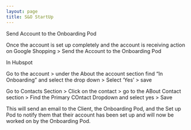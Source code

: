 ```yaml
---
layout: page
title: S&O StartUp
---
```


Send Account to the Onboarding Pod

Once the account is set up completely and the account is receiving action on Google Shopping > Send the Account to the Onboarding Pod

In Hubspot

Go to the account > under the About the account section find “In Onboarding” and select the drop down > Select ‘Yes’ > save

Go to Contacts Section > Click on the contact > go to the ABout Contact section > Find the Primary COntact Dropdown and select yes > Save

This will send an email to the Client, the Onboarding Pod, and the Set up Pod to notify them that their account has been set up and will now be worked on by the Onboarding Pod.
